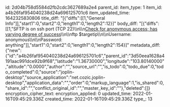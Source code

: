 id: 2d04b758d5584d2fb2cdc3627689a2e4
parent_id: 
item_type: 1
item_id: a4b26faf954040238d24a696125701c6
item_updated_time: 1642325830806
title_diff: "[{\"diffs\":[[1,\"General Info\"]],\"start1\":0,\"start2\":0,\"length1\":0,\"length2\":12}]"
body_diff: "[{\"diffs\":[[1,\"SFTP is on ssh port (TCP 22)\\\n\\\n<ins>Check for anonymous access; has varying degree of success</ins>\\\n\\\nftp $targetip\\\n\\\nUsername: anonymous\\\n\\\nPassword: anything\"]],\"start1\":0,\"start2\":0,\"length1\":0,\"length2\":154}]"
metadata_diff: {"new":{"id":"a4b26faf954040238d24a696125701c6","parent_id":"3d50eea1628a4191aac991dce92b9f68","latitude":"1.36730000","longitude":"103.80140000","altitude":"0.0000","author":"","source_url":"","is_todo":0,"todo_due":0,"todo_completed":0,"source":"joplin-desktop","source_application":"net.cozic.joplin-desktop","application_data":"","order":0,"markup_language":1,"is_shared":0,"share_id":"","conflict_original_id":"","master_key_id":""},"deleted":[]}
encryption_cipher_text: 
encryption_applied: 0
updated_time: 2022-01-16T09:45:29.336Z
created_time: 2022-01-16T09:45:29.336Z
type_: 13